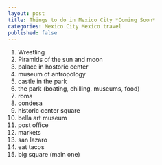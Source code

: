 ```yaml
---
layout: post
title: Things to do in Mexico City *Coming Soon*
categories: Mexico City Mexico travel
published: false
---
```


1. Wrestling
2. Piramids of the sun and moon
3. palace in hostoric center
4. museum of antropology
5. castle in the park
6. the park (boating, chilling, museums, food)
7. roma
8. condesa
9. historic center square
10. bella art museum
11. post office
12. markets
13. san lazaro
14. eat tacos
15. big square (main one)